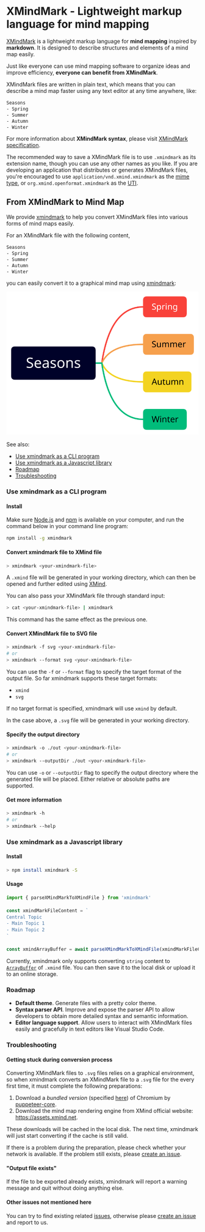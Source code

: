 # XMindMark - Lightweight markup language for **mind mapping**

[XMindMark](docs/specification.md) is a lightweight markup language for **mind mapping** inspired by **markdown**. It is designed to describe structures and elements of a mind map easily.

Just like everyone can use mind mapping software to organize ideas and improve efficiency, **everyone can benefit from XMindMark**.

XMindMark files are written in plain text, which means that you can describe a mind map faster using any text editor at any time anywhere, like:

```xmindmark
Seasons
- Spring
- Summer
- Autumn
- Winter
```

For more information about **XMindMark syntax**, please visit [XMindMark specification](docs/specification.md).

The recommended way to save a XMindMark file is to use `.xmindmark` as its extension name, though you can use any other names as you like. If you are developing an application that distributes or generates XMindMark files, you're encouraged to use `application/vnd.xmind.xmindmark` as the [mime type](https://en.wikipedia.org/wiki/Media_type), or `org.xmind.openformat.xmindmark` as the [UTI](https://developer.apple.com/documentation/uniformtypeidentifiers).

## From XMindMark to Mind Map

We provide [xmindmark](https://github.com/xmindltd/xmindmark) to help you convert XMindMark files into various forms of mind maps easily.

For an XMindMark file with the following content,

```xmindmark
Seasons
- Spring
- Summer
- Autumn
- Winter
```

you can easily convert it to a graphical mind map using [xmindmark](https://github.com/xmindltd/xmindmark):

![seasons.svg](docs/seasons.svg)

See also:

- [Use xmindmark as a CLI program](#use-xmindmark-as-a-cli-program)
- [Use xmindmark as a Javascript library](#use-xmindmark-as-a-javascript-library)
- [Roadmap](#roadmap)
- [Troubleshooting](#troubleshooting)

### Use xmindmark as a CLI program

#### Install

Make sure [Node.js](https://nodejs.org) and [npm](https://www.npmjs.com/) is available on your computer, and run the command below in your command line program:

```bash
npm install -g xmindmark
```

#### Convert xmindmark file to XMind file

```bash
> xmindmark <your-xmindmark-file>
```

A `.xmind` file will be generated in your working directory, which can then be opened and further edited using [XMind](https://www.xmind.net).

You can also pass your XMindMark file through standard input:

```bash
> cat <your-xmindmark-file> | xmindmark
```

This command has the same effect as the previous one.

#### Convert XMindMark file to SVG file

```bash
> xmindmark -f svg <your-xmindmark-file>
# or
> xmindmark --format svg <your-xmindmark-file> 
```

You can use the `-f` or `--format` flag to specify the target format of the output file. So far xmindmark supports these target formats:

- `xmind`
- `svg`

If no target format is specified, xmindmark will use `xmind` by default.

In the case above, a `.svg` file will be generated in your working directory.

#### Specify the output directory

```bash
> xmindmark -o ./out <your-xmindmark-file>
# or
> xmindmark --outputDir ./out <your-xmindmark-file>
```

You can use `-o` or `--outputDir` flag to specify the output directory where the generated file will be placed. Either relative or absolute paths are supported.

#### Get more information

```bash
> xmindmark -h
# or
> xmindmark --help
```

### Use xmindmark as a Javascript library

#### Install

```bash
> npm install xmindmark -S
```

#### Usage

```typescript
import { parseXMindMarkToXMindFile } from 'xmindmark'

const xmindMarkFileContent = `
Central Topic
- Main Topic 1
- Main Topic 2
`

const xmindArrayBuffer = await parseXMindMarkToXMindFile(xmindMarkFileContent)

```

Currently, xmindmark only supports converting `string` content to [`ArrayBuffer`](https://developer.mozilla.org/en-US/docs/Web/JavaScript/Reference/Global_Objects/ArrayBuffer) of `.xmind` file. You can then save it to the local disk or upload it to an online storage.

### Roadmap

- **Default theme**. Generate files with a pretty color theme.
- **Syntax parser API**. Improve and expose the parser API to allow developers to obtain more detailed syntax and semantic information.
- **Editor language support**. Allow users to interact with XMindMark files easily and gracefully in text editors like Visual Studio Code.

### Troubleshooting

#### Getting stuck during conversion process

Converting XMindMark files to `.svg` files relies on a graphical environment, so when xmindmark converts an XMindMark file to a `.svg` file for the every first time, it must complete the following preparations:

1. Download a *bundled version* (specified [here](https://github.com/puppeteer/puppeteer/#q-which-chromium-version-does-puppeteer-use)) of Chromium by [puppeteer-core](https://www.npmjs.com/package/puppeteer-core).
2. Download the mind map rendering engine from XMind official website: https://assets.xmind.net.

These downloads will be cached in the local disk. The next time, xmindmark will just start converting if the cache is still valid.

If there is a problem during the preparation, please check whether your network is available. If the problem still exists, please [create an issue](https://github.com/xmindltd/xmindmark/issues/new).

#### "Output file exists"

If the file to be exported already exists, xmindmark will report a warning message and quit without doing anything else.

#### Other issues not mentioned here

You can try to find existing related [issues](https://github.com/xmindltd/xmindmark/issues), otherwise please [create an issue](https://github.com/xmindltd/xmindmark/issues/new) and report to us.
